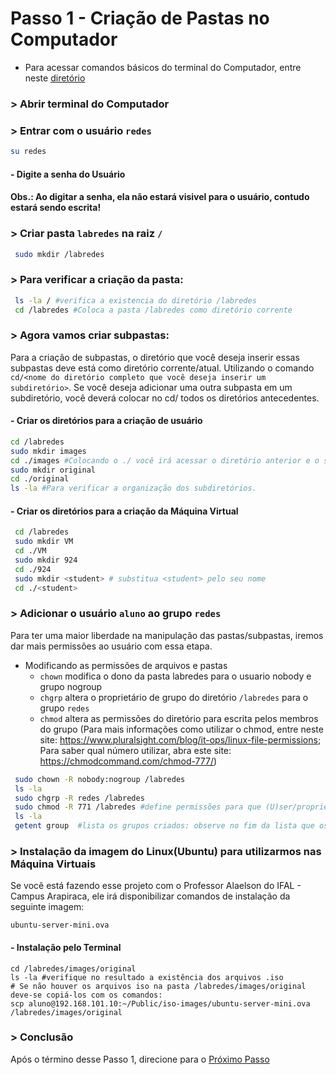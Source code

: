 # Passo 1 - Criação de Pastas no Computador
- Para acessar comandos básicos do terminal do Computador, entre neste [diretório](https://github.com/Josival/Grupo-6_PRIR-SRED/blob/main/Projeto/ComandosB%C3%A1sicos.md)


### > Abrir terminal do Computador


### > Entrar com o usuário ``redes``
```bash
su redes
```
#### - Digite a senha do Usuário

#### Obs.: Ao digitar a senha, ela não estará visivel para o usuário, contudo estará sendo escrita!

### > Criar pasta ``labredes`` na raiz ``/``
```bash
 sudo mkdir /labredes
```


### > Para verificar a criação da pasta:
```bash
 ls -la / #verifica a existencia do diretório /labredes
 cd /labredes #Coloca a pasta /labredes como diretório corrente
```


### > Agora vamos criar subpastas:

Para a criação de subpastas, o diretório que você deseja inserir essas subpastas deve está como diretório corrente/atual. Utilizando o comando ``cd/<nome do diretório completo que você deseja inserir um subdiretório>``. Se você deseja adicionar uma outra subpasta em um subdiretório, você deverá colocar no cd/ todos os diretórios antecedentes.

#### - Criar os diretórios para a criação de usuário
 ```bash
 cd /labredes 
 sudo mkdir images
 cd ./images #Colocando o ./ você irá acessar o diretório anterior e o subdiretório que você quer acessar atualmente. Seria o mesmo que: cd /labredes/images
 sudo mkdir original 
 cd ./original
 ls -la #Para verificar a organização dos subdiretórios.
 ```
#### - Criar os diretórios para a criação da Máquina Virtual
```bash
 cd /labredes
 sudo mkdir VM
 cd ./VM
 sudo mkdir 924
 cd ./924
 sudo mkdir <student> # substitua <student> pelo seu nome
 cd ./<student>
```


### > Adicionar o usuário ``aluno`` ao grupo ``redes``
Para ter uma maior liberdade na manipulação das pastas/subpastas, iremos dar mais permissões ao usuário com essa etapa. 

* Modificando as permissões de arquivos e pastas
   * ``chown`` modifica o dono da pasta labredes para o usuario nobody e grupo nogroup
   * ``chgrp`` altera o proprietário de grupo do diretório ``/labredes`` para o grupo ``redes``
   * ``chmod`` altera as permissões do diretório para escrita pelos membros do grupo (Para mais informações como utilizar o chmod, entre neste site: https://www.pluralsight.com/blog/it-ops/linux-file-permissions; Para saber qual número utilizar, abra este site: https://chmodcommand.com/chmod-777/)
```bash
 sudo chown -R nobody:nogroup /labredes
 ls -la
 sudo chgrp -R redes /labredes
 sudo chmod -R 771 /labredes #define permissões para que (U)ser/proprietário possa ler, escrever e executar. (G)roup pode ler, escrever e executar. (O)outros não podem ler, não podem escrever e podem executar
 ls -la
 getent group  #lista os grupos criados: observe no fim da lista que os usuários também possuem grupos.                                                          
```


### > Instalação da imagem do Linux(Ubuntu) para utilizarmos nas Máquina Virtuais

Se você está fazendo esse projeto com o Professor Alaelson do IFAL - Campus Arapiraca, ele irá disponibilizar comandos de instalação da seguinte imagem:
```
ubuntu-server-mini.ova
```

#### - Instalação pelo Terminal 

```shell
cd /labredes/images/original
ls -la #verifique no resultado a existência dos arquivos .iso
# Se não houver os arquivos iso na pasta /labredes/images/original deve-se copiá-los com os comandos:
scp aluno@192.168.101.10:~/Public/iso-images/ubuntu-server-mini.ova /labredes/images/original
```


### > Conclusão
Após o término desse Passo 1, direcione para o [Próximo Passo](https://github.com/Josival/Grupo-6_PRIR-SRED/blob/main/Projeto/PC's/PC4/Passo2.md)
